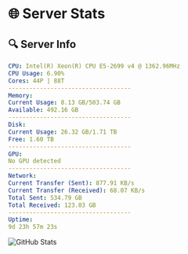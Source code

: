 # 🌐 Server Stats
## 🔍 Server Info
```yaml
CPU: Intel(R) Xeon(R) CPU E5-2699 v4 @ 1362.96MHz
CPU Usage: 6.90%
Cores: 44P | 88T
-----------------------------------
Memory:
Current Usage: 8.13 GB/503.74 GB
Available: 492.16 GB
-----------------------------------
Disk:
Current Usage: 26.32 GB/1.71 TB
Free: 1.60 TB
-----------------------------------
GPU:
No GPU detected
-----------------------------------
Network:
Current Transfer (Sent): 877.91 KB/s
Current Transfer (Received): 68.07 KB/s
Total Sent: 534.79 GB
Total Received: 123.03 GB
-----------------------------------
Uptime:
9d 23h 57m 23s
```
![GitHub Stats](https://img.shields.io/badge/Updated-2025-04-29_17:06:11-blue)
